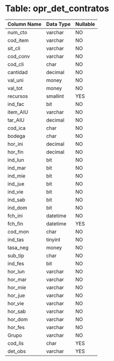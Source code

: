 # Table: opr_det_contratos

| Column Name | Data Type | Nullable |
|-------------|-----------|----------|
| num_cto | varchar | NO |
| cod_item | varchar | NO |
| sit_cli | varchar | NO |
| cod_conv | varchar | NO |
| cod_cli | char | NO |
| cantidad | decimal | NO |
| val_uni | money | NO |
| val_tot | money | NO |
| recursos | smallint | YES |
| ind_fac | bit | NO |
| item_AIU | varchar | NO |
| tar_AIU | decimal | NO |
| cod_ica | char | NO |
| bodega | char | NO |
| hor_ini | decimal | NO |
| hor_fin | decimal | NO |
| ind_lun | bit | NO |
| ind_mar | bit | NO |
| ind_mie | bit | NO |
| ind_jue | bit | NO |
| ind_vie | bit | NO |
| ind_sab | bit | NO |
| ind_dom | bit | NO |
| fch_ini | datetime | NO |
| fch_fin | datetime | YES |
| cod_mon | char | NO |
| ind_tas | tinyint | NO |
| tasa_neg | money | NO |
| sub_tip | char | NO |
| ind_fes | bit | NO |
| hor_lun | varchar | NO |
| hor_mar | varchar | NO |
| hor_mie | varchar | NO |
| hor_jue | varchar | NO |
| hor_vie | varchar | NO |
| hor_sab | varchar | NO |
| hor_dom | varchar | NO |
| hor_fes | varchar | NO |
| Grupo | varchar | NO |
| cod_lis | char | YES |
| det_obs | varchar | YES |
